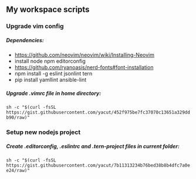 ## My workspace scripts

### Upgrade vim config

##### Dependencies:
- https://github.com/neovim/neovim/wiki/Installing-Neovim
- install node npm editorconfig
- https://github.com/ryanoasis/nerd-fonts#font-installation
- npm install -g eslint jsonlint tern
- pip install yamllint ansible-lint

##### Upgrade .vimrc file in home directory:

`sh -c "$(curl -fsSL https://gist.githubusercontent.com/yacut/452f975be7fc37070c13651a329ddb90/raw)"`


### Setup new nodejs project
##### Create .editorconfig, .eslintrc and .tern-project files in current folder:

`sh -c "$(curl -fsSL https://gist.githubusercontent.com/yacut/7b11313234b76bed38b8b4dfc7a0ee24/raw)"`

